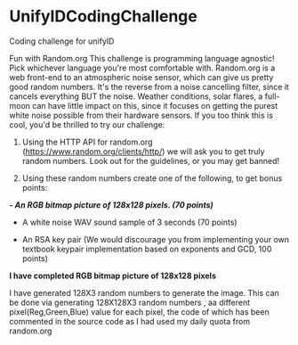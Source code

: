 # UnifyIDCodingChallenge
Coding challenge for unifyID

Fun with Random.org
This challenge is programming language agnostic! Pick whichever language you're most comfortable with. Random.org is a web front-end to an atmospheric noise sensor, which can give us pretty good random numbers. It's the reverse from a noise cancelling filter, since it cancels everything BUT the noise. Weather conditions, solar flares, a full-moon can have little impact on this, since it focuses on getting the purest white noise possible from their hardware sensors. If you too think this is cool, you'd be thrilled to try our challenge:

1. Using the HTTP API for random.org (https://www.random.org/clients/http/) we will ask you to get truly random numbers. Look out for the guidelines, or you may get banned!

2. Using these random numbers create one of the following, to get bonus points:

**_- An RGB bitmap picture of 128x128 pixels. (70 points)_**

- A white noise WAV sound sample of 3 seconds (70 points)

- An RSA key pair (We would discourage you from implementing your own textbook keypair implementation based on exponents and GCD, 100 points)

**I have completed RGB bitmap picture of 128x128 pixels** 

I have generated 128X3 random numbers to generate the image. This can be done via generating 128X128X3 random numbers , aa different pixel(Reg,Green,Blue) value for each pixel, the code of which has been commented in the source code as I had used my daily quota from random.org

